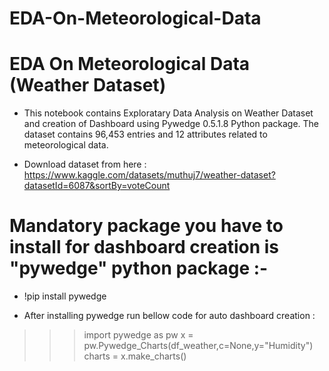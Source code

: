 # EDA-On-Meteorological-Data
# EDA On Meteorological Data (Weather Dataset)

- This notebook contains Exploratary Data Analysis on Weather Dataset and creation of Dashboard using Pywedge 0.5.1.8 Python package. The dataset contains 96,453 entries and 12 attributes related to meteorological data.

- Download dataset from here : https://www.kaggle.com/datasets/muthuj7/weather-dataset?datasetId=6087&sortBy=voteCount

# Mandatory package you have to install for dashboard creation is "pywedge" python package :-
- !pip install pywedge

- After installing pywedge run bellow code for auto dashboard creation :
>>> import pywedge as pw
>>> x = pw.Pywedge_Charts(df_weather,c=None,y="Humidity")
>>> charts = x.make_charts()
